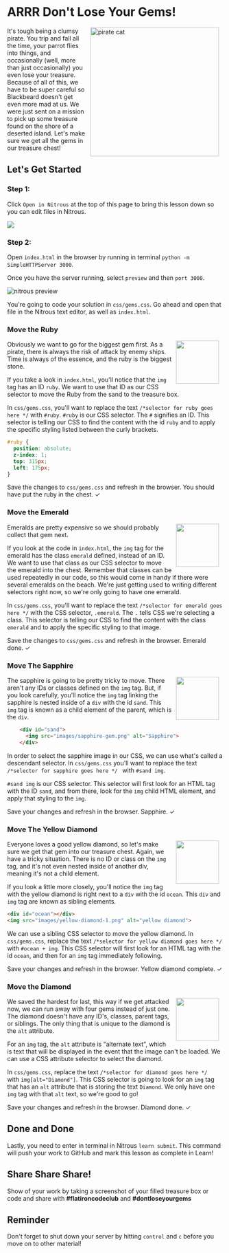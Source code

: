 # ARRR Don't Lose Your Gems!

<img src="https://s3.amazonaws.com/after-school-assets/pirate-cat.jpg" alt="pirate cat" width="300" align="right" hspace="10">

It's tough being a clumsy pirate. You trip and fall all the time, your parrot flies into things, and occasionally (well, more than just occasionally) you even lose your treasure. Because of all of this, we have to be super careful so Blackbeard doesn't get even more mad at us. We were just sent on a mission to pick up some treasure found on the shore of a deserted island. Let's make sure we get all the gems in our treasure chest!


## Let's Get Started

### Step 1:

Click `Open in Nitrous` at the top of this page to bring this lesson down so you can edit files in Nitrous.

<img src="https://s3.amazonaws.com/after-school-assets/open-in-nitrous.png">

### Step 2:

Open `index.html` in the browser by running in terminal `python -m SimpleHTTPServer 3000`. 

Once you have the server running, select `preview` and then `port 3000`.

<img src="https://s3.amazonaws.com/after-school-assets/nitrous-preview.png" alt="nitrous preview">

You're going to code your solution in `css/gems.css`. Go ahead and open that file in the Nitrous text editor, as well as `index.html`.

### Move the Ruby

<img src="https://s3.amazonaws.com/after-school-assets/ruby.png" align="right" width="100px" hspace="10">

Obviously we want to go for the biggest gem first. As a pirate, there is always the risk of attack by enemy ships. Time is always of the essence, and the ruby is the biggest stone. 

If you take a look in `index.html`, you'll notice that the `img` tag has an ID `ruby`. We want to use that ID as our CSS selector to move the Ruby from the sand to the treasure box.

In `css/gems.css`, you'll want to replace the text `/*selector for ruby goes here */` with `#ruby`. `#ruby` is our CSS selector. The `#` signifies an ID. This selector is telling our CSS to find the content with the id `ruby` and to apply the specific styling listed between the curly brackets.

```css
#ruby {
  position: absolute;
  z-index: 1;
  top: 315px;
  left: 175px;
}
```

Save the changes to `css/gems.css` and refresh in the browser. You should have put the ruby in the chest. &#10003;

### Move the Emerald

<img src="https://s3.amazonaws.com/after-school-assets/emerald.png" align="right" width="100px" hspace="10">

Emeralds are pretty expensive so we should probably collect that gem next.

If you look at the code in `index.html`, the `img` tag for the emerald has the class `emerald` defined, instead of an ID. We want to use that class as our CSS selector to move the emerald into the chest. Remember that classes can be used repeatedly in our code, so this would come in handy if there were several emeralds on the beach. We're just getting used to writing different selectors right now, so we're only going to have one emerald.

In `css/gems.css`, you'll want to replace the text `/*selector for emerald goes here */` with the CSS selector, `.emerald`. The `.` tells CSS we're selecting a class. This selector is telling our CSS to find the content with the class `emerald` and to apply the specific styling to that image.

Save the changes to `css/gems.css` and refresh in the browser. Emerald done. &#10003;


### Move The Sapphire

<img src="https://s3.amazonaws.com/after-school-assets/sapphire.png" align="right" width="100px" hspace="10">

The sapphire is going to be pretty tricky to move. There aren't any IDs or classes defined on the `img` tag. But, if you look carefully, you'll notice the `img` tag linking the sapphire is nested inside of a `div` with the id `sand`. This `img` tag is known as a child element of the parent, which is the `div`. 

```html
    <div id="sand">
      <img src="images/sapphire-gem.png" alt="Sapphire">
    </div>

```

In order to select the sapphire image in our CSS, we can use what's called a descendant selector. In `css/gems.css` you'll want to replace the text `/*selector for sapphire goes here */ ` with `#sand img`. 

`#sand img` is our CSS selector. This selector will first look for an HTML tag with the ID `sand`, and from there, look for the `img` child HTML element, and apply that styling to the `img`.

Save your changes and refresh in the browser. Sapphire.  &#10003;

### Move The Yellow Diamond

<img src="https://s3.amazonaws.com/after-school-assets/yellowdiamond.png" align="right" width="100px" hspace="10">

Everyone loves a good yellow diamond, so let's make sure we get that gem into our treasure chest. Again, we have a tricky situation. There is no ID or class on the `img` tag, and it's not even nested inside of another div, meaning it's not a child element. 

If you look a little more closely, you'll notice the `img` tag with the yellow diamond is right next to a `div` with the id `ocean`. This `div` and `img` tag are known as sibling elements.

```html
<div id="ocean"></div>
<img src="images/yellow-diamond-1.png" alt="yellow diamond">
```

We can use a sibling CSS selector to move the yellow diamond. In `css/gems.css`, replace the text `/*selector for yellow diamond goes here */ ` with `#ocean + img`. This CSS selector will first look for an HTML tag with the id `ocean`, and then for an `img` tag immediately following. 

Save your changes and refresh in the browser. Yellow diamond complete. &#10003;

### Move the Diamond

<img src="https://s3.amazonaws.com/after-school-assets/diamond.png" align="right" width="100px" hspace="10">


We saved the hardest for last, this way if we get attacked now, we can run away with four gems instead of just one. The diamond doesn't have any ID's, classes, parent tags, or siblings. The only thing that is unique to the diamond is the `alt` attribute. 

For an `img` tag, the `alt` attribute is "alternate text", which is text that will be displayed in the event that the image can't be loaded. We can use a CSS attribute selector to select the diamond.

In `css/gems.css`, replace the text `/*selector for diamond goes here */ ` with `img[alt="Diamond"]`. This CSS selector is going to look for an `img` tag that has an `alt` attribute that is storing the text `Diamond`. We only have one `img` tag with that `alt` text, so we're good to go!

Save your changes and refresh in the browser. Diamond done.  &#10003;

## Done and Done

Lastly, you need to enter in terminal in Nitrous `learn submit`. This command will push your work to GitHub and mark this lesson as complete in Learn!

## Share Share Share!
Show of your work by taking a screenshot of your filled treasure box or code and share with **\#flatironcodeclub** and **\#dontloseyourgems**

## Reminder 

Don't forget to shut down your server by hitting `control` and `c` before you move on to other material!
